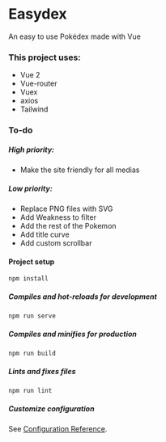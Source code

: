 # Easydex

An easy to use Pokédex made with Vue

### This project uses:

- Vue 2
- Vue-router
- Vuex
- axios
- Tailwind

### To-do

##### High priority:

- Make the site friendly for all medias

##### Low priority:

- Replace PNG files with SVG
- Add Weakness to filter
- Add the rest of the Pokemon
- Add title curve
- Add custom scrollbar

#### Project setup

```
npm install
```

##### Compiles and hot-reloads for development

```
npm run serve
```

##### Compiles and minifies for production

```
npm run build
```

##### Lints and fixes files

```
npm run lint
```

##### Customize configuration

See [Configuration Reference](https://cli.vuejs.org/config/).
